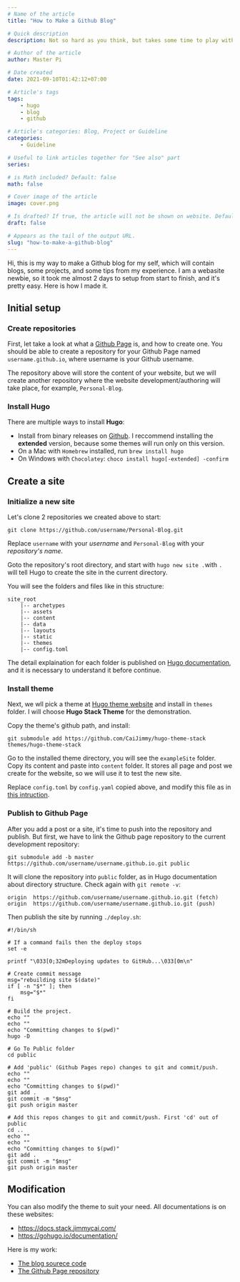 ```yaml
---
# Name of the article
title: "How to Make a Github Blog"

# Quick description
description: Not so hard as you think, but takes some time to play with it

# Author of the article
author: Master Pi

# Date created
date: 2021-09-10T01:42:12+07:00

# Article's tags
tags: 
    - hugo
    - blog
    - github

# Article's categories: Blog, Project or Guideline
categories:
    - Guideline

# Useful to link articles together for "See also" part
series: 

# is Math included? Default: false
math: false

# Cover image of the article
image: cover.png

# Is drafted? If true, the article will not be shown on website. Default: true, change to "false" when finish
draft: false

# Appears as the tail of the output URL.
slug: "how-to-make-a-github-blog"
---
```


Hi, this is my way to make a Github blog for my self, which will contain blogs, some projects, and some tips from my experience. I am a webasite newbie, so it took me almost 2 days to setup from start to finish, and it's pretty easy. Here is how I made it.

## Initial setup
### Create repositories
First, let take a look at what a [Github Page](https://pages.github.com/) is, and how to create one. You should be able to create a repository for your Github Page named `username.github.io`, where username is your Github username.

The repository above will store the content of your website, but we will create another repository where the website development/authoring will take place, for example, `Personal-Blog`.   

### Install Hugo

There are multiple ways to install **Hugo**:
- Install from binary releases on [Github](https://github.com/gohugoio/hugo/releases). I reccommend installing the **extended** version, because some themes will run only on this version.
- On a Mac with `Homebrew` installed, run `brew install hugo`
- On Windows with `Chocolatey`: `choco install hugo[-extended] -confirm`

## Create a site
### Initialize a new site
Let's clone 2 repositories we created above to start:
```
git clone https://github.com/username/Personal-Blog.git
```
Replace `username` with your *username* and `Personal-Blog` with your *repository's name*.

Goto the repository's root directory, and start with `hugo new site .`with `.` will tell Hugo to create the site in the current directory.

You will see the folders and files like in this structure:
```
site_root
    |-- archetypes
    |-- assets
    |-- content
    |-- data
    |-- layouts
    |-- static
    |-- themes  
    |-- config.toml
```
The detail explaination for each folder is published on [Hugo documentation](https://gohugo.io/getting-started/directory-structure/), and it is necessary to understand it before continue.

### Install theme
Next, we wll pick a theme at [Hugo theme website](https://themes.gohugo.io/) and install in `themes` folder. I will choose **Hugo Stack Theme** for the demonstration.

Copy the theme's github path, and install:
```
git submodule add https://github.com/CaiJimmy/hugo-theme-stack themes/hugo-theme-stack
```
Go to the installed theme directory, you will see the `exampleSite` folder. Copy its content and paste into `content` folder. It stores all page and post we create for the website, so we will use it to test the new site.

Replace `config.toml` by `config.yaml` copied above, and modify this file as in [this intruction](https://docs.stack.jimmycai.com/).

### Publish to Github Page
After you add a post or a site, it's time to push into the repository and publish. But first, we have to link the Github page repository to the current development repository:
```
git submodule add -b master https://github.com/username/username.github.io.git public
```

It will clone the repository into `public` folder, as in Hugo documentation about directory structure.
Check again with `git remote -v`:
```
origin	https://github.com/username/username.github.io.git (fetch)
origin	https://github.com/username/username.github.io.git (push)
```
Then publish the site by running `./deploy.sh`:
```
#!/bin/sh

# If a command fails then the deploy stops
set -e

printf "\033[0;32mDeploying updates to GitHub...\033[0m\n"

# Create commit message
msg="rebuilding site $(date)"
if [ -n "$*" ]; then
	msg="$*"
fi

# Build the project.
echo ""
echo ""
echo "Committing changes to $(pwd)"
hugo -D

# Go To Public folder
cd public

# Add 'public' (Github Pages repo) changes to git and commit/push.
echo ""
echo ""
echo "Committing changes to $(pwd)"
git add .
git commit -m "$msg"
git push origin master

# Add this repos changes to git and commit/push. First 'cd' out of public
cd ..
echo ""
echo ""
echo "Committing changes to $(pwd)"
git add .
git commit -m "$msg"
git push origin master
```
## Modification
You can also modify the theme to suit your need. All documentations is on these websites:
- https://docs.stack.jimmycai.com/
- https://gohugo.io/documentation/

Here is my work:
- [The blog sourece code](https://github.com/MasterPi-2124/Personal-Blog)
- [The Github Page repository](https://github.com/MasterPi-2124/MasterPi-2124.github.io)
